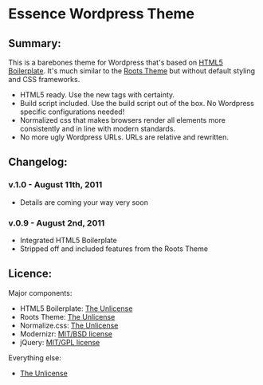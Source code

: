 # Essence Wordpress Theme

## Summary:

This is a barebones theme for Wordpress that's based on [HTML5 Boilerplate](http://www.html5boilerplate.com/). It's much similar to the [Roots Theme](http://www.rootstheme.com/) but without default styling and CSS frameworks.

* HTML5 ready. Use the new tags with certainty.
* Build script included. Use the build script out of the box. No Wordpress specific configurations needed!
* Normalized css that makes browsers render all elements more consistently and in line with modern standards.
* No more ugly Wordpress URLs. URLs are relative and rewritten.

## Changelog:

### v.1.0 - August 11th, 2011

* Details are coming your way very soon

### v.0.9 - August 2nd, 2011

<ul>
  <li>Integrated HTML5 Boilerplate</li>
  <li>Stripped off and included features from the Roots Theme</li>
</ul>

## Licence:

Major components:

* HTML5 Boilerplate: [The Unlicense](http://unlicense.org)
* Roots Theme: [The Unlicense](http://unlicense.org)
* Normalize.css: [The Unlicense](http://unlicense.org)
* Modernizr: [MIT/BSD license](http://www.modernizr.com/license/)
* jQuery: [MIT/GPL license](http://jquery.org/license/)

Everything else:

* [The Unlicense](http://unlicense.org)